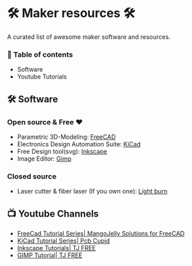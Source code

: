 #  🛠️  Maker resources 🛠️
A curated list of awesome maker software and resources.

### 📌 Table of contents
- Software
- Youtube Tutorials

## 🛠️ Software

### Open source & Free ❤️
- Parametric 3D-Modeling: [FreeCAD](https://www.freecad.org/)
- Electronics Design Automation Suite: [KiCad](https://www.kicad.org/)
- Free Design tool(svg): [Inkscape](https://inkscape.org/)
- Image Editor: [Gimp](https://www.gimp.org/)

### Closed source

- Laser cutter & fiber laser (If you own one): [Light burn](https://lightburnsoftware.com/)

## 📺 Youtube Channels
- [FreeCad Tutorial Series| MangoJelly Solutions for FreeCAD](https://www.youtube.com/watch?v=NXN7TOg3kj4&list=PLWuyJLVUNtc0UszswD0oD5q4VeWTrK7JC)
- [KiCad Tutorial Series| Pcb Cupid](https://www.youtube.com/watch?v=szu8dJoyikA&list=PLn6004q9oeqGl91KifK6xHGuqvXGb374G)
- [Inkscape Tutorials| TJ FREE](https://www.youtube.com/watch?v=8f011wdiW7g&list=PLqazFFzUAPc5lOQwDoZ4Dw2YSXtO7lWNv)
- [GIMP Tutorial| TJ FREE](https://www.youtube.com/watch?v=_wDDqs95TKY&list=PLqazFFzUAPc4vITMJaF3Fnqh3pccSMnC4)
